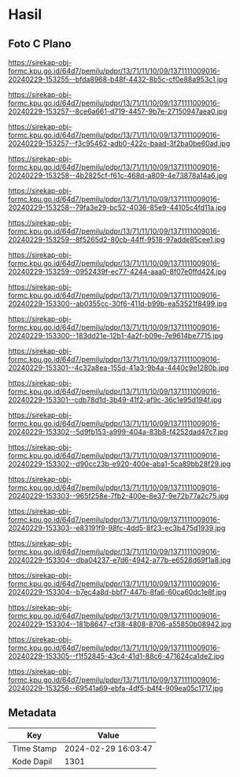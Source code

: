 # Hasil

## Foto C Plano

https://sirekap-obj-formc.kpu.go.id/64d7/pemilu/pdpr/13/71/11/10/09/1371111009016-20240229-153255--bfda8968-b48f-4432-8b5c-cf0e88a953c1.jpg

https://sirekap-obj-formc.kpu.go.id/64d7/pemilu/pdpr/13/71/11/10/09/1371111009016-20240229-153257--8ce6a661-d719-4457-9b7e-27150947aea0.jpg

https://sirekap-obj-formc.kpu.go.id/64d7/pemilu/pdpr/13/71/11/10/09/1371111009016-20240229-153257--f3c95462-adb0-422c-baad-3f2ba0be60ad.jpg

https://sirekap-obj-formc.kpu.go.id/64d7/pemilu/pdpr/13/71/11/10/09/1371111009016-20240229-153258--4b2825cf-f61c-468d-a809-4e73878a14a6.jpg

https://sirekap-obj-formc.kpu.go.id/64d7/pemilu/pdpr/13/71/11/10/09/1371111009016-20240229-153258--79fa3e29-bc52-4036-85e9-44105c4fd11a.jpg

https://sirekap-obj-formc.kpu.go.id/64d7/pemilu/pdpr/13/71/11/10/09/1371111009016-20240229-153259--8f5265d2-80cb-44ff-9518-97adde85cee1.jpg

https://sirekap-obj-formc.kpu.go.id/64d7/pemilu/pdpr/13/71/11/10/09/1371111009016-20240229-153259--0952439f-ec77-4244-aaa0-8f07e0ffd424.jpg

https://sirekap-obj-formc.kpu.go.id/64d7/pemilu/pdpr/13/71/11/10/09/1371111009016-20240229-153300--ab0355cc-30f6-411d-b99b-ea53521f8499.jpg

https://sirekap-obj-formc.kpu.go.id/64d7/pemilu/pdpr/13/71/11/10/09/1371111009016-20240229-153300--183dd21e-12b1-4a2f-b09e-7e9614be7715.jpg

https://sirekap-obj-formc.kpu.go.id/64d7/pemilu/pdpr/13/71/11/10/09/1371111009016-20240229-153301--4c32a8ea-155d-41a3-9b4a-4440c9e1280b.jpg

https://sirekap-obj-formc.kpu.go.id/64d7/pemilu/pdpr/13/71/11/10/09/1371111009016-20240229-153301--cdb78d1d-3b49-41f2-af9c-36c1e95d194f.jpg

https://sirekap-obj-formc.kpu.go.id/64d7/pemilu/pdpr/13/71/11/10/09/1371111009016-20240229-153302--5d9fb153-a999-404a-83b8-f4252dad47c7.jpg

https://sirekap-obj-formc.kpu.go.id/64d7/pemilu/pdpr/13/71/11/10/09/1371111009016-20240229-153302--d90cc23b-e920-400e-aba1-5ca89bb28f29.jpg

https://sirekap-obj-formc.kpu.go.id/64d7/pemilu/pdpr/13/71/11/10/09/1371111009016-20240229-153303--965f258e-7fb2-400e-8e37-9e72b77a2c75.jpg

https://sirekap-obj-formc.kpu.go.id/64d7/pemilu/pdpr/13/71/11/10/09/1371111009016-20240229-153303--e83191f9-98fc-4dd5-8f23-ec3b475d1939.jpg

https://sirekap-obj-formc.kpu.go.id/64d7/pemilu/pdpr/13/71/11/10/09/1371111009016-20240229-153304--dba04237-e7d6-4942-a77b-e6528d69f1a8.jpg

https://sirekap-obj-formc.kpu.go.id/64d7/pemilu/pdpr/13/71/11/10/09/1371111009016-20240229-153304--b7ec4a8d-bbf7-447b-8fa6-60ca60dc1e8f.jpg

https://sirekap-obj-formc.kpu.go.id/64d7/pemilu/pdpr/13/71/11/10/09/1371111009016-20240229-153304--181b8647-cf38-4808-8706-a55850b08942.jpg

https://sirekap-obj-formc.kpu.go.id/64d7/pemilu/pdpr/13/71/11/10/09/1371111009016-20240229-153305--f1f52845-43c4-41d1-88c6-471624ca1de2.jpg

https://sirekap-obj-formc.kpu.go.id/64d7/pemilu/pdpr/13/71/11/10/09/1371111009016-20240229-153256--69541a69-ebfa-4df5-b4f4-909ea05c1717.jpg


## Metadata

| Key        | Value               |
| ---------- | ------------------- |
| Time Stamp | 2024-02-29 16:03:47 |
| Kode Dapil | 1301                |



